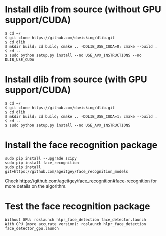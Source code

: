 # Install dlib from source (without GPU support/CUDA)
````
$ cd ~/
$ git clone https://github.com/davisking/dlib.git
$ cd dlib
$ mkdir build; cd build; cmake .. -DDLIB_USE_CUDA=0; cmake --build .
$ cd ..
$ sudo python setup.py install --no USE_AVX_INSTRUCTIONS --no DLIB_USE_CUDA
````

# Install dlib from source (with GPU support/CUDA)
````
$ cd ~/
$ git clone https://github.com/davisking/dlib.git
$ cd dlib
$ mkdir build; cd build; cmake .. -DDLIB_USE_CUDA=1; cmake --build .
$ cd ..
$ sudo python setup.py install --no USE_AVX_INSTRUCTIONS
````

# Install the face recognition package
````
sudo pip install --upgrade scipy
sudo pip install face_recognition
sudo pip install git+https://github.com/ageitgey/face_recognition_models
````

Check <https://github.com/ageitgey/face_recognition#face-recognition> for more details on the algorithm.

# Test the face recognition package
````
Without GPU: roslaunch hlpr_face_detection face_detector.launch 
With GPU (more accurate version): roslaunch hlpr_face_detection face_detector_gpu.launch
````


